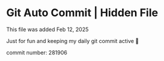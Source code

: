 # Git Auto Commit | Hidden File

This file was added Feb 12, 2025

Just for fun and keeping my daily git commit active 🤪

commit number: 281906
